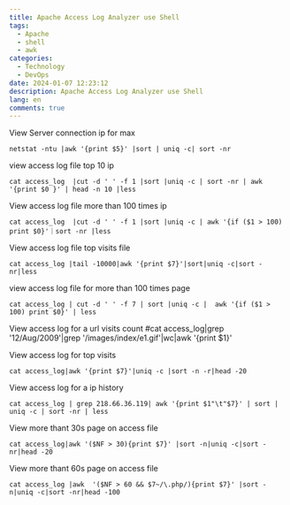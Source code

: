 ```yaml
---
title: Apache Access Log Analyzer use Shell
tags:
  - Apache
  - shell
  - awk
categories:
  - Technology
  - DevOps
date: 2024-01-07 12:23:12
description: Apache Access Log Analyzer use Shell
lang: en
comments: true
---
```



View Server connection ip for max
```
netstat -ntu |awk '{print $5}' |sort | uniq -c| sort -nr
```
 

view access log file top 10 ip
```
cat access_log  |cut -d ' ' -f 1 |sort |uniq -c | sort -nr | awk '{print $0 }' | head -n 10 |less
```
 

View access log file more than 100 times ip
```
cat access_log  |cut -d ' ' -f 1 |sort |uniq -c | awk '{if ($1 > 100) print $0}'｜sort -nr |less
```

View access log file top visits file
```
cat access_log |tail -10000|awk '{print $7}'|sort|uniq -c|sort -nr|less
```
 
view access log file for more than 100 times page
```
cat access_log | cut -d ' ' -f 7 | sort |uniq -c |  awk '{if ($1 > 100) print $0}' | less
```

View access log for a url visits  count
#cat access_log|grep '12/Aug/2009'|grep '/images/index/e1.gif'|wc|awk '{print $1}'

 
View access log for top visits 
```
cat access_log|awk '{print $7}'|uniq -c |sort -n -r|head -20
```
 
View access log for a ip history
```
cat access_log | grep 218.66.36.119| awk '{print $1"\t"$7}' | sort | uniq -c | sort -nr | less
```
 
View more thant 30s page on access file
```
cat access_log|awk '($NF > 30){print $7}' |sort -n|uniq -c|sort -nr|head -20
```
 

View more thant 60s page on access file
```
cat access_log |awk  '($NF > 60 && $7~/\.php/){print $7}' |sort -n|uniq -c|sort -nr|head -100
```

